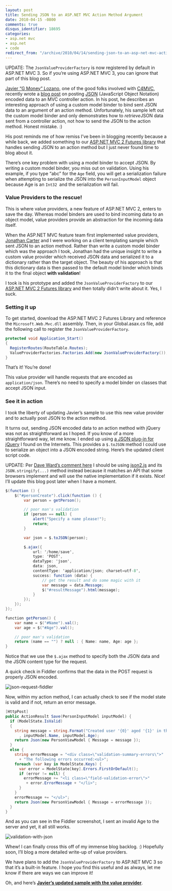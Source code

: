 ```yaml
---
layout: post
title: Sending JSON to an ASP.NET MVC Action Method Argument
date: 2010-04-15 -0800
comments: true
disqus_identifier: 18695
categories:
- asp.net mvc
- asp.net
- code
redirect_from: "/archive/2010/04/14/sending-json-to-an-asp-net-mvc-action-method-argument.aspx/"
---
```


UPDATE: The `JsonValueProviderFactory` is now registered by default in
ASP.NET MVC 3. So if you’re using ASP.NET MVC 3, you can ignore that
part of this blog post.

[Javier “G Money”
Lozano](http://lozanotek.com/blog/ "Javier Lozano's Blog"), one of the
good folks involved with
[C4MVC](http://www.c4mvc.net/ "Community for MVC.NET"), recently wrote a
[blog
post](http://lozanotek.com/blog/archive/2010/04/16/posting_json_data_to_mvc_controllers.aspx "JSON Data")
on posting [JSON](http://json.org/ "Introducing JSON") (JavaScript
Object Notation) encoded data to an MVC controller action. In his post,
he describes an interesting approach of using a custom model binder to
bind sent JSON data to an argument of an action method. Unfortunately,
his sample left out the custom model binder and only demonstrates how to
*retrieve*JSON data sent from a controller action, not how to send the
JSON to the action method. Honest mistake. :)

His post reminds me of how remiss I’ve been in blogging recently because
a while back, we added something to our [ASP.NET MVC 2 Futures
library](http://aspnet.codeplex.com/releases/view/41742#DownloadId=110348 "ASP.NET MVC 2 Futures Library")
that handles sending JSON to an action method but I just never found
time to blog about it.

There’s one key problem with using a model binder to accept JSON. By
writing a custom model binder, you miss out on validation. Using his
example, if you type “abc” for the `Age` field, you will get a
serialization failure when attempting to serialize the JSON into the
`PersonInputModel` object because Age is an `Int32 `and the
serialization will fail.

### Value Providers to the rescue!

This is where value providers, a new feature of ASP.NET MVC 2, enters to
save the day. Whereas model binders are used to bind incoming data to an
object model, value providers provide an abstraction for the incoming
data itself.

When the ASP.NET MVC feature team first implemented value providers,
[Jonathan Carter](http://lostintangent.com/ "Lost in Tangent") and I
were working on a client templating sample which sent JSON to an action
method. Rather than write a custom model binder which was the approach I
took, Jonathan had the unique insight to write a custom value provider
which received JSON data and serialized it to a dictionary rather than
the target object. The beauty of his approach is that this dictionary
data is then passed to the default model binder which binds it to the
final object **with validation**!

I took is his prototype and added the `JsonValueProviderFactory` to our
[ASP.NET MVC 2 Futures
library](http://aspnet.codeplex.com/releases/view/41742#DownloadId=110348 "ASP.NET MVC 2 Futures Library on CodePlex")
and then totally didn’t write about it. Yes, I suck.

### Setting it up

To get started, download the ASP.NET MVC 2 Futures Library and reference
the `Microsoft.Web.Mvc.dll` assembly. Then, in your Global.asax.cs file,
add the following call to register the `JsonValueProviderFactory`.

```csharp
protected void Application_Start() 
{
  RegisterRoutes(RouteTable.Routes);
  ValueProviderFactories.Factories.Add(new JsonValueProviderFactory());
}
```

That’s it! You’re done!

This value provider will handle requests that are encoded as
`application/json`. There’s no need to specify a model binder on classes
that accept JSON input.

### See it in action

I took the liberty of updating Javier’s sample to use this new value
provider and to actually post JSON to the action method.

It turns out, sending JSON encoded data to an action method with jQuery
was not as straightforward as I hoped. If you know of a more
straightforward way, let me know. I ended up using [a JSON plug-in for
jQuery](http://www.overset.com/2008/04/11/mark-gibsons-json-jquery-updated/ "JSON jQuery Plugin")
I found on the Internets. This provides a `$.toJSON` method I could use
to serialize an object into a JSON encoded string. Here’s the updated
client script code.

UPDATE: Per [Dave Ward’s comment
here](http://haacked.com/archive/2010/04/15/sending-json-to-an-asp-net-mvc-action-method-argument.aspx#77068 "Useful comment")
I should be using [json2.js](http://www.json.org/js.html) and its
`JSON.stringify(...)` method instead because it matches an API that some
browsers implement and will use the native implementation if it exists.
Nice! I’ll update this blog post later when I have a moment.

```csharp
$(function () {
    $("#personCreate").click(function () {
        var person = getPerson();

        // poor man's validation
        if (person == null) {
            alert("Specify a name please!");
            return;
        }

        var json = $.toJSON(person);

        $.ajax({
            url: '/home/save',
            type: 'POST',
            dataType: 'json',
            data: json,
            contentType: 'application/json; charset=utf-8',
            success: function (data) {
                // get the result and do some magic with it
                var message = data.Message;
                $("#resultMessage").html(message);
            }
        });
    });
});

function getPerson() {
    var name = $("#Name").val();
    var age = $("#Age").val();

    // poor man's validation
    return (name == "") ? null : { Name: name, Age: age };
}
```

Notice that we use the `$.ajax` method to specify both the JSON data and
the JSON content type for the request.

A quick check in Fiddler confirms that the data in the POST request is
properly JSON encoded.

![json-request-fiddler](http://haacked.com/images/haacked_com/WindowsLiveWriter/SendingJSONtoanASP.NETMVCActionMethod_7E01/json-request-fiddler_3.png "json-request-fiddler")

Now, within my action method, I can actually check to see if the model
state is valid and if not, return an error message.

```csharp
[HttpPost]
public ActionResult Save(PersonInputModel inputModel) {
  if (ModelState.IsValid)
  {
    string message = string.Format("Created user '{0}' aged '{1}' in the system."
      , inputModel.Name, inputModel.Age);
    return Json(new PersonViewModel { Message = message });
  }
  else {
    string errorMessage = "<div class=\"validation-summary-errors\">" 
      + "The following errors occurred:<ul>";
    foreach (var key in ModelState.Keys) {
      var error = ModelState[key].Errors.FirstOrDefault();
      if (error != null) {
        errorMessage += "<li class=\"field-validation-error\">" 
         + error.ErrorMessage + "</li>";
      }
    }
    errorMessage += "</ul>";
    return Json(new PersonViewModel { Message = errorMessage });
  }
}
```

And as you can see in the Fiddler screenshot, I sent an invalid Age to
the server and yet, it all still works.

![validation-with-json](http://haacked.com/images/haacked_com/WindowsLiveWriter/SendingJSONtoanASP.NETMVCActionMethod_7E01/validation-with-json_3.png "validation-with-json")

Whew! I can finally cross this off of my immense blog backlog. :)
Hopefully soon, I’ll blog a more detailed write-up of value providers.

We have plans to add the `JsonValueProviderFactory` to ASP.NET MVC 3 so
that it’s a built-in feature. I hope you find this useful and as always,
let me know if there are ways we can improve it!

Oh, and here’s **[Javier’s updated sample with the value
provider](http://code.haacked.com/mvc-2/JSONMvc.zip "Sending JSON to ASP.NET MVC Controller Sample")**.

